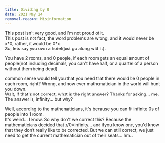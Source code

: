 ```yaml
---
title: Dividing by 0
date: 2021 May 24
removal-reason: Misinformation
---
```

<div class="notice">This post isn't very good, and I'm not proud of it.</div><div class="notice">This post is not fact, the word problems are wrong, and it would never be x*0, rather, it would be 0*x</div>So, lets say you own a hotel(just go along with it).<p>You have 2 rooms, and 0 people, if each room gets an equal amount of people(not including decimals, you can't have half, or a quarter of a person without them being dead)<div>common sense would tell you that you need that there would be 0 people in each room, right? Wrong, and now ever mathematician in the world will hunt you down.</div>Wait, if that's not correct, what is the right answer? Thanks for asking... me. The answer is, infinity... but why?</p>Well, according to the mathematicians, it's because you can fit infinite 0s of people into 1 room.<div>It's weird... I know. So why don't we correct this? Because the mathematicians decided that x/0=infinity... and ifyou know one, you'd know that they don't really like to be corrected. But we can still correct, we just need to get the current mathematician out of their seats... hm...</div>